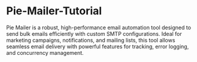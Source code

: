 # Pie-Mailer-Tutorial
Pie Mailer is a robust, high-performance email automation tool designed to send bulk emails efficiently with custom SMTP configurations. Ideal for marketing campaigns, notifications, and mailing lists, this tool allows seamless email delivery with powerful features for tracking, error logging, and concurrency management.
